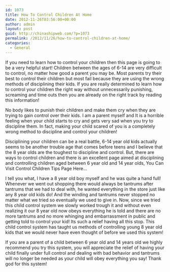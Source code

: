 ```yaml
---
id: 1073
title: How To Control Children At Home
date: 2012-11-26T03:56:00+00:00
author: admin
layout: post
guid: http://chinashipweb.com/?p=1073
permalink: /2012/11/26/how-to-control-children-at-home/
categories:
  - General
---
```

If you need to learn how to control your children then this page is going to be a very helpful start! Children between the ages of 6-14 are very difficult to control, no matter how good a parent you may be. Most parents try their best to control their children but most fail because they are using the wrong methods of disciplining their kids. If you are really determined to learn how to control your children the right way without unnecessarily punishing, screaming and time outs then you are already on the right track by reading this information!

No body likes to punish their children and make them cry when they are trying to gain control over their kids. I am a parent myself and It is a horrible feeling when your child starts to cry and gets very sad when you try to discipline them. In fact, making your child scared of you is a completely wrong method to discipline and control your children!

Disciplining your children can be a real battle, 6-14 year old kids actually seems to be another trouble age that comes before teens and I believe that the 8 year olds are the toughest to discipline and control. But, there are ways to control children and there is an excellent page aimed at disciplining and controlling children aged between 6 year old and 14 year olds, You Can Visit Control Children Tips Page Here&#8230;

I tell you what, I have a 8 year old boy myself and he was quite a hand full! Whenever we went out shopping there would always be tantrums after tantrums that we had to deal with, he wanted everything in the store just like any 8 year old kids do! And the winding and tantrums never stopped no matter what we tried so eventually we used to give in. Now, since we tried this child control system we slowly worked trough it and without even realizing it our 8 year old now obeys everything he is told and there are no more tantrums and no more whinging and embarrassment in public and getting told to control your kid! Its such a relief having all this stop. This child control system has taught us methods of controlling young 8 year old kids that we would never have even thought of before we used this system!

If you are a parent of a child between 6 year old and 14 years old we highly recommend you try this system, you will appreciate the relief of having your child finally under full control and dealing with bad behavior and tantrums will no longer be needed as your child will obey everything you say! Thank god for this system!